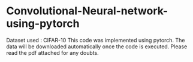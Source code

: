 # Convolutional-Neural-network-using-pytorch
Dataset used : CIFAR-10
This code was implemented using pytorch. The data will be downloaded automatically once the code is executed. Please read the 
pdf attached for any doubts.
